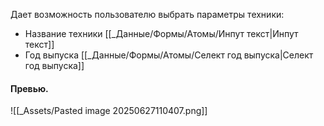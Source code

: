 Дает возможность пользователю выбрать параметры техники:
- Название техники [[_Данные/Формы/Атомы/Инпут текст|Инпут текст]]
- Год выпуска [[_Данные/Формы/Атомы/Селект год выпуска|Селект год выпуска]]
#### Превью.
![[_Assets/Pasted image 20250627110407.png]]
